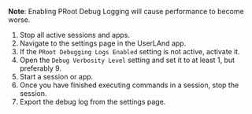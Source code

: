 **Note**: Enabling PRoot Debug Logging will cause performance to become worse.

1) Stop all active sessions and apps.
2) Navigate to the settings page in the UserLAnd app.
3) If the `PRoot Debugging Logs Enabled` setting is not active, activate it.
4) Open the `Debug Verbosity Level` setting and set it to at least 1, but preferably 9.
5) Start a session or app.
6) Once you have finished executing commands in a session, stop the session.
7) Export the debug log from the settings page.